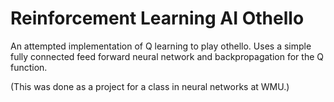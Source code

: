 # Reinforcement Learning AI Othello
An attempted implementation of Q learning to play othello. Uses a simple fully
connected feed forward neural network and backpropagation for the Q function.

(This was done as a project for a class in neural networks at WMU.)
